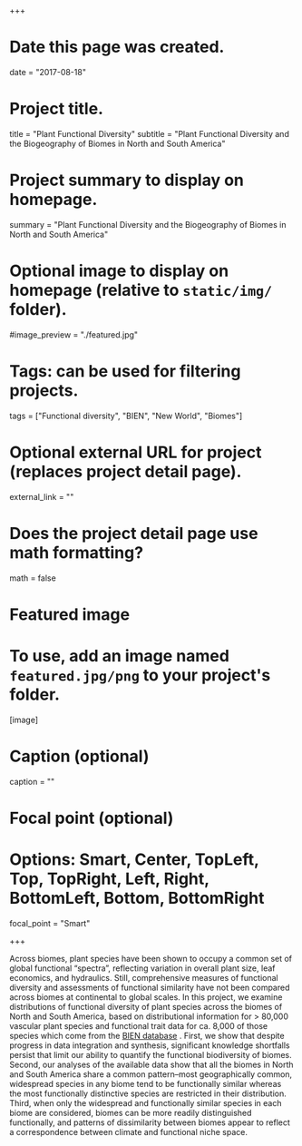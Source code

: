 +++
# Date this page was created.
date = "2017-08-18"

# Project title.
title = "Plant Functional Diversity"
subtitle = "Plant Functional Diversity and the Biogeography of Biomes in North and South America"

# Project summary to display on homepage.
summary = "Plant Functional Diversity and the Biogeography of Biomes in North and South America"

# Optional image to display on homepage (relative to `static/img/` folder).
#image_preview = "./featured.jpg"

# Tags: can be used for filtering projects.
tags = ["Functional diversity", "BIEN", "New World", "Biomes"]

# Optional external URL for project (replaces project detail page).
external_link = ""

# Does the project detail page use math formatting?
math = false

# Featured image
# To use, add an image named `featured.jpg/png` to your project's folder.
[image]

  # Caption (optional)
  caption = ""

  # Focal point (optional)
  # Options: Smart, Center, TopLeft, Top, TopRight, Left, Right, BottomLeft, Bottom, BottomRight
  focal_point = "Smart"

+++


Across biomes, plant species have been shown to occupy a common set of global functional “spectra”, reflecting variation in overall plant size, leaf economics, and hydraulics. Still, comprehensive measures of functional diversity and assessments of functional similarity have not been compared across biomes at continental to global scales. In this project, we examine distributions of functional diversity of plant species across the biomes of North and South America, based on distributional information for > 80,000 vascular plant species and functional trait data for ca. 8,000 of those species which come from the [BIEN database](http://bien.nceas.ucsb.edu/bien/) . First, we show that despite progress in data integration and synthesis, significant knowledge shortfalls persist that limit our ability to quantify the functional biodiversity of biomes. Second, our analyses of the available data show that all the biomes in North and South America share a common pattern–most geographically common, widespread species in any biome tend to be functionally similar whereas the most functionally distinctive species are restricted in their distribution. Third, when only the widespread and functionally similar species in each biome are considered, biomes can be more readily distinguished functionally, and patterns of dissimilarity between biomes appear to reflect a correspondence between climate and functional niche space.
